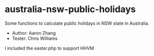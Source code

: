 # australia-nsw-public-holidays
Some functions to calculate public holidays in NSW state in Australia.

* Author: Aaron Zhang
* Tester: Chris Williams



I included the easter.php to support HHVM
